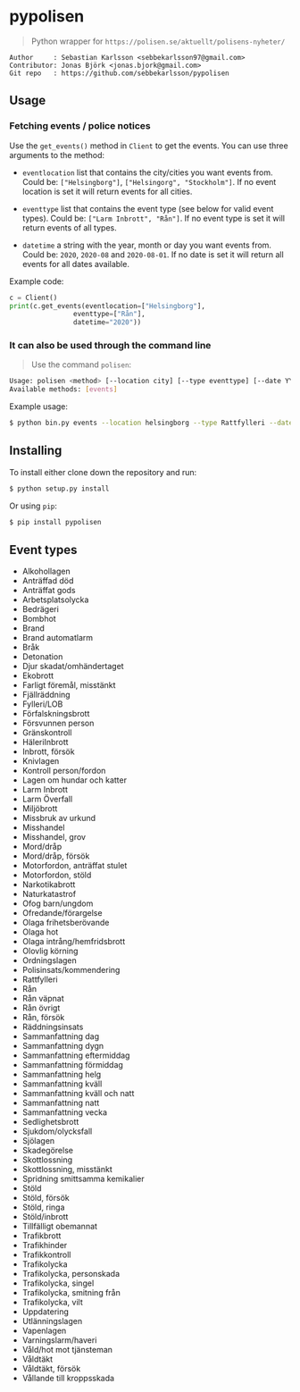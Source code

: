 # pypolisen
> Python wrapper for `https://polisen.se/aktuellt/polisens-nyheter/`

```
Author     : Sebastian Karlsson <sebbekarlsson97@gmail.com>
Contributor: Jonas Björk <jonas.bjork@gmail.com>
Git repo   : https://github.com/sebbekarlsson/pypolisen
```

## Usage

### Fetching events / police notices

Use the `get_events()` method in `Client` to get the events. 
You can use three arguments to the method:

- `eventlocation` list that contains the city/cities you want events from. Could be:
`["Helsingborg"]`, `["Helsingorg", "Stockholm"]`. If no event location is set it will 
return events for all cities.
 
- `eventtype` list that contains the event type (see below for valid event types). 
Could be: `["Larm Inbrott", "Rån"]`. If no event type is set it will return events 
of all types. 

- `datetime` a string with the year, month or day you want events from. Could be: 
`2020`, `2020-08` and `2020-08-01`. If no date is set it will return all events for 
all dates available.

Example code:

```python
c = Client()
print(c.get_events(eventlocation=["Helsingborg"],
                eventtype=["Rån"],
                datetime="2020"))
```

### It can also be used through the command line

> Use the command `polisen`:

```bash
Usage: polisen <method> [--location city] [--type eventtype] [--date YYYY-MM-DD|YYYY-MM|YYYY]
Available methods: [events]
```

Example usage:

```bash
$ python bin.py events --location helsingborg --type Rattfylleri --date 2020-04-14
```

## Installing

To install either clone down the repository and run:

```bash
$ python setup.py install
```

Or using `pip`:

```bash
$ pip install pypolisen
```

## Event types

- Alkohollagen
- Anträffad död
- Anträffat gods
- Arbetsplatsolycka
- Bedrägeri
- Bombhot
- Brand
- Brand automatlarm
- Bråk
- Detonation
- Djur skadat/omhändertaget
- Ekobrott
- Farligt föremål, misstänkt
- Fjällräddning
- Fylleri/LOB
- Förfalskningsbrott
- Försvunnen person
- Gränskontroll
- HäleriInbrott
- Inbrott, försök
- Knivlagen
- Kontroll person/fordon
- Lagen om hundar och katter
- Larm Inbrott
- Larm Överfall
- Miljöbrott
- Missbruk av urkund
- Misshandel
- Misshandel, grov
- Mord/dråp
- Mord/dråp, försök
- Motorfordon, anträffat stulet
- Motorfordon, stöld
- Narkotikabrott
- Naturkatastrof
- Ofog barn/ungdom
- Ofredande/förargelse
- Olaga frihetsberövande
- Olaga hot
- Olaga intrång/hemfridsbrott
- Olovlig körning
- Ordningslagen
- Polisinsats/kommendering
- Rattfylleri
- Rån
- Rån väpnat
- Rån övrigt
- Rån, försök
- Räddningsinsats
- Sammanfattning dag
- Sammanfattning dygn
- Sammanfattning eftermiddag
- Sammanfattning förmiddag
- Sammanfattning helg
- Sammanfattning kväll
- Sammanfattning kväll och natt
- Sammanfattning natt
- Sammanfattning vecka
- Sedlighetsbrott
- Sjukdom/olycksfall
- Sjölagen
- Skadegörelse
- Skottlossning
- Skottlossning, misstänkt
- Spridning smittsamma kemikalier
- Stöld
- Stöld, försök
- Stöld, ringa
- Stöld/inbrott
- Tillfälligt obemannat
- Trafikbrott
- Trafikhinder
- Trafikkontroll
- Trafikolycka
- Trafikolycka, personskada
- Trafikolycka, singel
- Trafikolycka, smitning från
- Trafikolycka, vilt
- Uppdatering
- Utlänningslagen
- Vapenlagen
- Varningslarm/haveri
- Våld/hot mot tjänsteman
- Våldtäkt
- Våldtäkt, försök
- Vållande till kroppsskada
